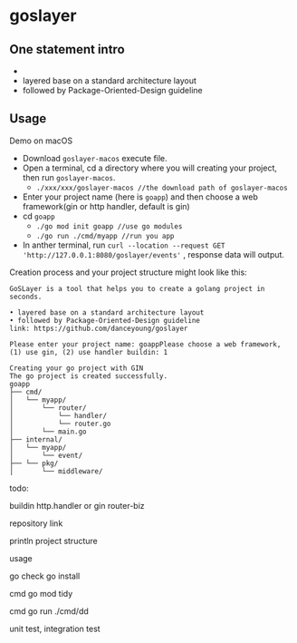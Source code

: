 # goslayer

## One statement intro

*
* layered base on a standard architecture layout
* followed by Package-Oriented-Design guideline

## Usage

Demo on macOS

* Download `goslayer-macos` execute file.
* Open a terminal, cd a directory where you will creating your project, then run `goslayer-macos`.
  * `./xxx/xxx/goslayer-macos //the download path of goslayer-macos`
* Enter your project name (here is `goapp`) and then choose a web framework(gin or http handler, default is gin)
* cd `goapp`
  * `./go mod init goapp //use go modules`
  * `./go run ./cmd/myapp //run you app`
* In anther terminal, run `curl --location --request GET 'http://127.0.0.1:8080/goslayer/events'` , response data will output.

Creation process and your project structure might look like this:

```
GoSLayer is a tool that helps you to create a golang project in seconds.

• layered base on a standard architecture layout
• followed by Package-Oriented-Design guideline
link: https://github.com/danceyoung/goslayer

Please enter your project name: goappPlease choose a web framework,
(1) use gin, (2) use handler buildin: 1

Creating your go project with GIN
The go project is created successfully.
goapp
├── cmd/
│   └── myapp/
│       └── router/
│           └── handler/
│           └── router.go
│       └── main.go
├── internal/
│   └── myapp/
│       └── event/
├── └── pkg/
│       └── middleware/
```

todo:

buildin http.handler or gin
router-biz

repository link

println project structure

usage

go check go install

cmd go mod tidy

cmd go run ./cmd/dd

unit test, integration test
